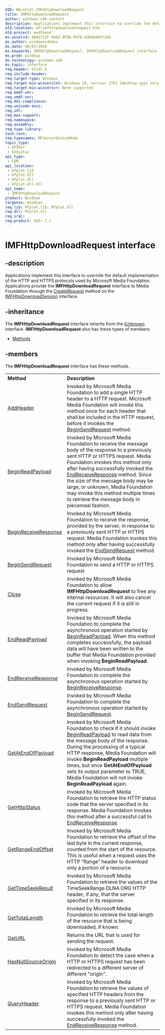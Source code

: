 ```yaml
---
UID: NN:mfidl.IMFHttpDownloadRequest
title: IMFHttpDownloadRequest
author: windows-sdk-content
description: Applications implement this interface to override the default implementation of the HTTP and HTTPS protocols used by Microsoft Media Foundation.
old-location: mf\imfhttpdownloadrequest.htm
old-project: medfound
ms.assetid: A8A37C2F-A662-4FDA-95F6-43D96A8471A8
ms.author: windowssdkdev
ms.date: 08/07/2018
ms.keywords: IMFHttpDownloadRequest, IMFHttpDownloadRequest interface [Media Foundation], IMFHttpDownloadRequest interface [Media Foundation],described, mf.imfhttpdownloadrequest, mfidl/IMFHttpDownloadRequest
ms.prod: windows
ms.technology: windows-sdk
ms.topic: interface
req.header: mfidl.h
req.include-header: 
req.target-type: Windows
req.target-min-winverclnt: Windows 10, version 1703 [desktop apps only]
req.target-min-winversvr: None supported
req.kmdf-ver: 
req.umdf-ver: 
req.ddi-compliance: 
req.unicode-ansi: 
req.idl: 
req.max-support: 
req.namespace: 
req.assembly: 
req.type-library: 
tech.root: 
req.typenames: MFSensorDeviceMode
topic_type:
 - APIRef
 - kbSyntax
api_type:
 - COM
api_location:
 - mfplat.lib
 - mfplat.dll
 - mfplat.dll
 - mfplat.dll.dll
api_name:
 - IMFHttpDownloadRequest
product: Windows
targetos: Windows
req.lib: Mfplat.lib; Mfplat.dll
req.dll: Mfplat.dll
req.irql: 
req.product: GDI+ 1.1
---
```


# IMFHttpDownloadRequest interface


## -description


Applications implement this interface to override the default implementation of the HTTP and HTTPS protocols used by Microsoft Media Foundation. Applications provide the <b>IMFHttpDownloadRequest</b> interface to Media Foundation through the <a href="https://msdn.microsoft.com/111A075A-82A7-4607-9359-37B2DA97AFC5">CreateRequest</a> method on the <a href="https://msdn.microsoft.com/048B2922-3B77-4F2D-9437-0FA54F94C67E">IMFHttpDownloadSession</a> interface.


## -inheritance

The <b xmlns:loc="http://microsoft.com/wdcml/l10n">IMFHttpDownloadRequest</b> interface inherits from the <a href="https://msdn.microsoft.com/33f1d79a-33fc-4ce5-a372-e08bda378332">IUnknown</a> interface. <b>IMFHttpDownloadRequest</b> also has these types of members:
<ul>
<li><a href="https://docs.microsoft.com/">Methods</a></li>
</ul>

## -members

The <b>IMFHttpDownloadRequest</b> interface has these methods.
<table class="members" id="memberListMethods">
<tr>
<th align="left" width="37%">Method</th>
<th align="left" width="63%">Description</th>
</tr>
<tr data="declared;">
<td align="left" width="37%">
<a href="https://msdn.microsoft.com/37A2C9D8-EFF6-49D5-B495-EDBEEABD59CE">AddHeader</a>
</td>
<td align="left" width="63%">
Invoked by Microsoft Media Foundation to add a single HTTP header to a HTTP request.  Microsoft Media Foundation will invoke this method once for each header that shall be included in the HTTP request, before it invokes the <a href="https://msdn.microsoft.com/38025B19-146A-4050-9BD2-2CF974729FE3">BeginSendRequest</a> method.

</td>
</tr>
<tr data="declared;">
<td align="left" width="37%">
<a href="https://msdn.microsoft.com/01B799C2-63C6-4BDC-AAE2-CFC3C426A218">BeginReadPayload</a>
</td>
<td align="left" width="63%">
Invoked by Microsoft Media Foundation to receive the message body of the response to a previously sent HTTP or HTTPS request. Media Foundation invokes this method only after having successfully invoked the <a href="https://msdn.microsoft.com/FC342FB9-930F-4EA7-9057-51AF10D13ED9">EndReceiveResponse</a> method. Since the size of the message body may be large, or unknown, Media Foundation may invoke this method multiple times to retrieve the message body in piecemeal fashion.

</td>
</tr>
<tr data="declared;">
<td align="left" width="37%">
<a href="https://msdn.microsoft.com/6D5DB091-426B-4E89-8657-0BDC6427B23A">BeginReceiveResponse</a>
</td>
<td align="left" width="63%">
Invoked by Microsoft Media Foundation to receive the response, provided by the server, in response to a previously sent HTTP or HTTPS request. Media Foundation invokes this method only after having successfully invoked the <a href="https://msdn.microsoft.com/2B1554C7-2814-4A9E-BBAC-B25C78775420">EndSendRequest</a> method.

</td>
</tr>
<tr data="declared;">
<td align="left" width="37%">
<a href="https://msdn.microsoft.com/38025B19-146A-4050-9BD2-2CF974729FE3">BeginSendRequest</a>
</td>
<td align="left" width="63%">
Invoked by Microsoft Media Foundation to send a HTTP or HTTPS request

</td>
</tr>
<tr data="declared;">
<td align="left" width="37%">
<a href="https://msdn.microsoft.com/library/windows/hardware/hh451151">Close</a>
</td>
<td align="left" width="63%">
Invoked by Microsoft Media Foundation to allow <b>IMFHttpDownloadRequest</b> to free any internal resources. It will also cancel the current request if it is still in progress.

</td>
</tr>
<tr data="declared;">
<td align="left" width="37%">
<a href="https://msdn.microsoft.com/491437FE-1401-4841-AE0E-428F28E34D4D">EndReadPayload</a>
</td>
<td align="left" width="63%">
Invoked by Microsoft Media Foundation to complete the asynchronous operation started by <a href="https://msdn.microsoft.com/01B799C2-63C6-4BDC-AAE2-CFC3C426A218">BeginReadPayload</a>. When this method completes successfully, the payload data will have been written to the buffer that Media Foundation provided when invoking <b>BeginReadPayload</b>.

</td>
</tr>
<tr data="declared;">
<td align="left" width="37%">
<a href="https://msdn.microsoft.com/FC342FB9-930F-4EA7-9057-51AF10D13ED9">EndReceiveResponse</a>
</td>
<td align="left" width="63%">
Invoked by Microsoft Media Foundation to complete the asynchronous operation started by <a href="https://msdn.microsoft.com/6D5DB091-426B-4E89-8657-0BDC6427B23A">BeginReceiveResponse</a>.

</td>
</tr>
<tr data="declared;">
<td align="left" width="37%">
<a href="https://msdn.microsoft.com/2B1554C7-2814-4A9E-BBAC-B25C78775420">EndSendRequest</a>
</td>
<td align="left" width="63%">
Invoked by Microsoft Media Foundation to complete the asynchronous operation started by <a href="https://msdn.microsoft.com/38025B19-146A-4050-9BD2-2CF974729FE3">BeginSendRequest</a>.

</td>
</tr>
<tr data="declared;">
<td align="left" width="37%">
<a href="https://msdn.microsoft.com/2F2D65BA-4719-4633-9B2D-2CAF88F4E3DD">GetAtEndOfPayload</a>
</td>
<td align="left" width="63%">
Invoked by Microsoft Media Foundation to check if it should invoke <a href="https://msdn.microsoft.com/01B799C2-63C6-4BDC-AAE2-CFC3C426A218">BeginReadPayload</a> to read data from the message body of the response. During the processing of a typical HTTP response, Media Foundation will invoke <b>BeginReadPayload</b> multiple times, but once <b>GetAtEndOfPayload</b> sets its output parameter to TRUE, Media Foundation will not invoke <b>BeginReadPayload</b> again.

</td>
</tr>
<tr data="declared;">
<td align="left" width="37%">
<a href="https://msdn.microsoft.com/E084CF25-BEFA-4061-AA77-2CFC57CF6DCE">GetHttpStatus</a>
</td>
<td align="left" width="63%">
Invoked by Microsoft Media Foundation to retrieve the HTTP status code that the server specified in its response. Media Foundation invokes this method after a successful call to <a href="https://msdn.microsoft.com/FC342FB9-930F-4EA7-9057-51AF10D13ED9">EndReceiveResponse</a>.

</td>
</tr>
<tr data="declared;">
<td align="left" width="37%">
<a href="https://msdn.microsoft.com/015CBC40-BE9E-4C9F-AC1B-30FFDD2B11CC">GetRangeEndOffset</a>
</td>
<td align="left" width="63%">
Invoked by Microsoft Media Foundation to retrieve the offset of the last byte in the current response, counted from the start of the resource. This is useful when a request uses the HTTP “Range” header to download only a portion of a resource.

</td>
</tr>
<tr data="declared;">
<td align="left" width="37%">
<a href="https://msdn.microsoft.com/C7647460-8BAA-4480-A296-D83DFFBC5800">GetTimeSeekResult</a>
</td>
<td align="left" width="63%">
Invoked by Microsoft Media Foundation to retrieve the values of the TimeSeekRange.DLNA.ORG HTTP header, if any, that the server specified in its response.

</td>
</tr>
<tr data="declared;">
<td align="left" width="37%">
<a href="https://msdn.microsoft.com/E52D44B5-F24F-4234-A67D-0F764A3864DB">GetTotalLength</a>
</td>
<td align="left" width="63%">
Invoked by Microsoft Media Foundation to retrieve the total length of the resource that is being downloaded, if known.

</td>
</tr>
<tr data="declared;">
<td align="left" width="37%">
<a href="https://msdn.microsoft.com/library/windows/hardware/mt432962">GetURL</a>
</td>
<td align="left" width="63%">
Returns the URL that is used for sending the request. 

</td>
</tr>
<tr data="declared;">
<td align="left" width="37%">
<a href="https://msdn.microsoft.com/D83F079F-605A-4F62-B037-3C5D0487D778">HasNullSourceOrigin</a>
</td>
<td align="left" width="63%">
Invoked by Microsoft Media Foundation to detect the case when a HTTP or HTTPS request has been redirected to a different server of different "origin". 

</td>
</tr>
<tr data="declared;">
<td align="left" width="37%">
<a href="https://msdn.microsoft.com/BFAE5257-0BE8-47F3-B3CD-490885E60065">QueryHeader</a>
</td>
<td align="left" width="63%">
Invoked by Microsoft Media Foundation to retrieve the values of specified HTTP headers from the response to a previously sent HTTP or HTTPS request. Media Foundation invokes this method only after having successfully invoked the <a href="https://msdn.microsoft.com/FC342FB9-930F-4EA7-9057-51AF10D13ED9">EndReceiveResponse</a> method.

</td>
</tr>
</table> 

